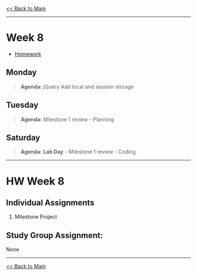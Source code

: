[<< Back to Main](../README.md)

---
# Week 8
- [Homework](#hw-week-8)

## Monday
> **Agenda:** jQuery Add local and session storage

## Tuesday
> **Agenda:** Milestone 1 review - Planning

## Saturday
> **Agenda:** **Lab Day** - Milestone 1 review - Coding
---
# HW Week 8
## Individual Assignments
1. Milestone Project

## Study Group Assignment:
None

---
[<< Back to Main](../README.md)